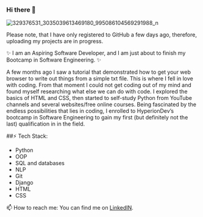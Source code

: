 ### Hi there 👋


![329376531_3035039613469180_995086104569291988_n](https://user-images.githubusercontent.com/126117608/221374806-aac12bae-85e3-49e5-9cf1-d3b4b6868768.jpg)

Please note, that I have only registered to GitHub a few days ago, therefore, uploading my projects are in progress.

✨ I am an Aspiring Software Developer, and I am just about to finish my Bootcamp in Software Engineering. ✨

A few months ago I saw a tutorial that demonstrated how to get your web browser to write out things from a simple txt file. This is where I fell in love with coding. From that moment I could not get coding out of my mind and found myself researching what else we can do with code. I explored the basics of HTML and CSS, then started to self-study Python from YouTube channels and several websites/free online courses.
Being fascinated by the endless possibilities that lies in coding, I enrolled to HyperionDev’s bootcamp in Software Engineering to gain my first (but definitely not the last) qualification in in the field.

##⚡ Tech Stack: 
- Python 
- OOP
- SQL and databases
- NLP
- Git
- Django
- HTML
- CSS

 📫 How to reach me: You can find me on [LinkedIN](https://linkedin.com/in/krisztina-jemerik).
